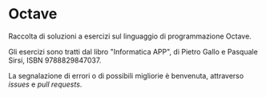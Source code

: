 # Octave
Raccolta di soluzioni a esercizi sul linguaggio di programmazione Octave.

Gli esercizi sono tratti dal libro "Informatica APP", di Pietro Gallo e Pasquale Sirsi, ISBN 9788829847037.

La segnalazione di errori o di possibili migliorie è benvenuta, attraverso *issues* e *pull requests*.
